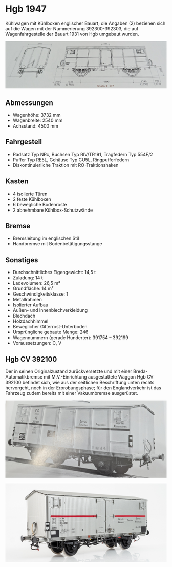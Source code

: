# Hgb 1947

Kühlwagen mit Kühlboxen englischer Bauart; die Angaben (2) beziehen sich auf die Wagen mit der Nummerierung 392300-392303, die auf Wagenfahrgestelle der Bauart 1931 von Hgb umgebaut wurden.

![](./pics/PXL_20250720_182013514.jpg)

## Abmessungen

- Wagenhöhe: 3732 mm
- Wagenbreite: 2540 mm
- Achsstand: 4500 mm

## Fahrgestell

- Radsatz Typ NRc, Buchsen Typ RIV/TR191, Tragfedern Typ 554F/2
- Puffer Typ RE5L, Gehäuse Typ CU5L, Ringpufferfedern
- Diskontinuierliche Traktion mit RO-Traktionshaken

## Kasten

- 4 isolierte Türen
- 2 feste Kühlboxen
- 6 bewegliche Bodenroste
- 2 abnehmbare Kühlbox-Schutzwände

## Bremse

- Bremsleitung im englischen Stil
- Handbremse mit Bodenbetätigungsstange

## Sonstiges

- Durchschnittliches Eigengewicht: 14,5 t
- Zuladung: 14 t
- Ladevolumen: 26,5 m³
- Grundfläche: 14 m²
- Geschwindigkeitsklasse: 1
- Metallrahmen
- Isolierter Aufbau
- Außen- und Innenblechverkleidung
- Blechdach
- Holzdachhimmel
- Beweglicher Gitterrost-Unterboden
- Ursprüngliche gebaute Menge: 246
- Wagennummern (gerade Hunderter): 391754 – 392199
- Voraussetzungen: C, V

## Hgb CV 392100

Der in seinen Originalzustand zurückversetzte und mit einer Breda-Automatikbremse mit M.V.-Einrichtung ausgestattete Waggon Hgb CV 392100 befindet sich, wie aus der seitlichen Beschriftung unten rechts hervorgeht, noch in der Erprobungsphase; für den Englandverkehr ist das Fahrzeug zudem bereits mit einer Vakuumbremse ausgerüstet.

![Hgb-CV-392100](./pics/PXL_20250720_181953219.jpg)

![](./pics/DinglerFS1_VS.jpg)
